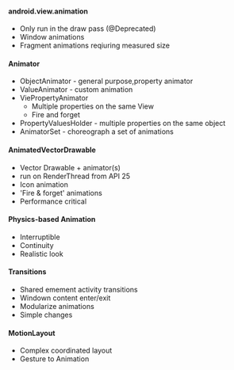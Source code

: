 #### android.view.animation

* Only run in the draw pass (@Deprecated)
* Window animations
* Fragment animations reqiuring measured size

#### Animator

* ObjectAnimator - general purpose,property animator
* ValueAnimator - custom animation
* ViePropertyAnimator
  - Multiple properties on the same View
  - Fire and forget
* PropertyValuesHolder - multiple properties on the same object
* AnimatorSet - choreograph a set of animations
  
#### AnimatedVectorDrawable

* Vector Drawable + animator(s)
* run on RenderThread from API 25
* Icon animation
* 'Fire & forget' animations
* Performance critical

#### Physics-based Animation

* Interruptible
* Continuity
* Realistic look

#### Transitions

*  Shared emement activity transitions
*  Windown content enter/exit
*  Modularize animations
*  Simple changes

#### MotionLayout

* Complex coordinated layout
* Gesture to Animation
